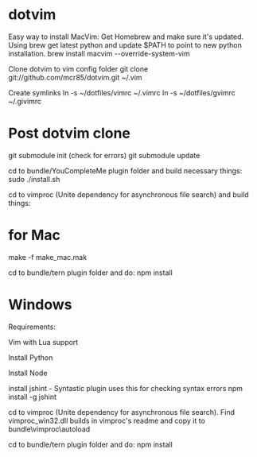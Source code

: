 dotvim
======

Easy way to install MacVim:
Get Homebrew and make sure it's updated.
Using brew get latest python and update $PATH to point to new python installation.
brew install macvim --override-system-vim

Clone dotvim to vim config folder
	git clone git://github.com/mcr85/dotvim.git ~/.vim

Create symlinks
	ln -s ~/dotfiles/vimrc ~/.vimrc
	ln -s ~/dotfiles/gvimrc ~/.givimrc


Post dotvim clone
=================

git submodule init (check for errors)
git submodule update

cd to bundle/YouCompleteMe plugin folder and build necessary things:
  sudo ./install.sh

cd to vimproc (Unite dependency for asynchronous file search) and build things:
  # for Mac
  make -f make_mac.mak

cd to bundle/tern plugin folder and do: 
  npm install


Windows
=======
Requirements:

Vim with Lua support

Install Python

Install Node

install jshint - Syntastic plugin uses this for checking syntax errors
  npm install -g jshint

cd to vimproc (Unite dependency for asynchronous file search). 
Find vimproc_win32.dll builds in vimproc's readme and copy it to bundle\vimproc\autoload

cd to bundle/tern plugin folder and do: 
  npm install
